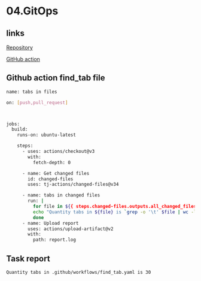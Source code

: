 # 04.GitOps

## links

[Repository](https://github.com/Eugene-Solovey/local-repository)

[GitHub action](https://github.com/Eugene-Solovey/local-repository/actions/runs/3610202066)

## Github action find_tab file
```bash
name: tabs in files

on: [push,pull_request]



jobs:
  build:
    runs-on: ubuntu-latest

    steps:
      - uses: actions/checkout@v3
        with:
          fetch-depth: 0

      - name: Get changed files
        id: changed-files
        uses: tj-actions/changed-files@v34

      - name: tabs in changed files
        run: |
          for file in ${{ steps.changed-files.outputs.all_changed_files }}; do
          echo "Quantity tabs in ${file} is `grep -o '\t' $file | wc -l`" >> report.log 2>&1
          done
      - name: Upload report
        uses: actions/upload-artifact@v2
        with:
          path: report.log
```
## Task report
```bash
Quantity tabs in .github/workflows/find_tab.yaml is 30
```	

